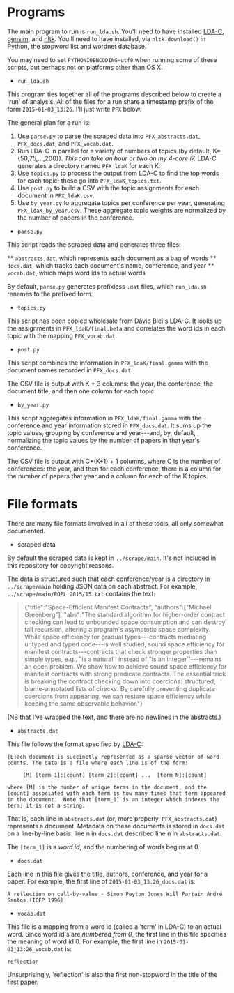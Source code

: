 # Programs

The main program to run is `run_lda.sh`. You'll need to have installed
[LDA-C](http://www.cs.princeton.edu/~blei/lda-c/index.html),
[gensim](https://radimrehurek.com/gensim/), and
[nltk](http://www.nltk.org/). You'll need to have installed, via
`nltk.download()` in Python, the stopword list and wordnet database.

You may need to set `PYTHONIOENCODING=utf8` when running some of these
scripts, but perhaps not on platforms other than OS X.

* `run_lda.sh`

This program ties together all of the programs described below to
create a 'run' of analysis. All of the files for a run share a
timestamp prefix of the form `2015-01-03_13:26`. I'll just write `PFX`
below.

The general plan for a run is:
  1. Use `parse.py` to parse the scraped data into
     `PFX_abstracts.dat`, `PFX_docs.dat`, and `PFX_vocab.dat`.
  2. Run LDA-C in parallel for a variety of numbers of topics (by
     default, K={50,75,...,200}). _This can take an hour or two
     on my 4-core i7._ LDA-C generates a directory named
     `PFX_ldaK` for each K.
  3. Use `topics.py` to process the output from LDA-C to find the
     top words for each topic; these go into `PFX_ldaK_topics.txt`.
  4. Use `post.py` to build a CSV with the topic assignments for
     each document in `PFX_ldaK.csv`.
  5. Use `by_year.py` to aggregate topics per conference per year,
     generating `PFX_ldaK_by_year.csv`. These aggregate topic
     weights are normalized by the number of papers in the
     conference.

* `parse.py`

This script reads the scraped data and generates three files:

  ** `abstracts.dat`, which represents each document as a bag of words
  ** `docs.dat`, which tracks each document's name, conference, and year
  ** `vocab.dat`, which maps word ids to actual words
  
By default, `parse.py` generates prefixless `.dat` files, which
`run_lda.sh` renames to the prefixed form.

* `topics.py`

This script has been copied wholesale from David Blei's LDA-C. It
looks up the assignments in `PFX_ldaK/final.beta` and correlates the
word ids in each topic with the mapping `PFX_vocab.dat`.

* `post.py`

This script combines the information in `PFX_ldaK/final.gamma` with
the document names recorded in `PFX_docs.dat`.

The CSV file is output with K + 3 columns: the year, the conference,
the document title, and then one column for each topic.

* `by_year.py`

This script aggregates information in `PFX_ldaK/final.gamma` with the
conference and year information stored in `PFX_docs.dat`. It sums up
the topic values, grouping by conference and year---and, by, default,
normalizing the topic values by the number of papers in that year's
conference.

The CSV file is output with C*(K+1) + 1 columns, where C is the number
of conferences: the year, and then for each conference, there is a
column for the number of papers that year and a column for each of the
K topics.

# File formats

There are many file formats involved in all of these tools, all only
somewhat documented.

* scraped data

By default the scraped data is kept in `../scrape/main`. It's not
included in this repository for copyright reasons.

The data is structured such that each conference/year is a directory
in `../scrape/main` holding JSON data on each abstract. For example,
`../scrape/main/POPL 2015/15.txt` contains the text:

>{"title":"Space-Efficient Manifest Contracts",
> "authors":["Michael Greenberg"],
> "abs":"The standard algorithm for higher-order contract checking can
>  lead to unbounded space consumption and can destroy tail recursion,
>  altering a program's asymptotic space complexity. While space
>  efficiency for gradual types---contracts mediating untyped and
>  typed code---is well studied, sound space efficiency for manifest
>  contracts---contracts that check stronger properties than simple
>  types, e.g., \"is a natural'' instead of \"is an
>  integer''---remains an open problem. We show how to achieve sound
>  space efficiency for manifest contracts with strong predicate
>  contracts. The essential trick is breaking the contract checking
>  down into coercions: structured, blame-annotated lists of
>  checks. By carefully preventing duplicate coercions from appearing,
>  we can restore space efficiency while keeping the same observable
>  behavior."}

(NB that I've wrapped the text, and there are no newlines in the abstracts.)

* `abstracts.dat`

This file follows the format specified by
[LDA-C](http://www.cs.princeton.edu/~blei/lda-c/readme.txt):

```
[E]ach document is succinctly represented as a sparse vector of word
counts. The data is a file where each line is of the form:

     [M] [term_1]:[count] [term_2]:[count] ...  [term_N]:[count]

where [M] is the number of unique terms in the document, and the
[count] associated with each term is how many times that term appeared
in the document.  Note that [term_1] is an integer which indexes the
term; it is not a string.
```

That is, each line in `abstracts.dat` (or, more properly,
`PFX_abstracts.dat`) represents a document. Metadata on these
documents is stored in `docs.dat` on a line-by-line basis: line n in
`docs.dat` described line n in `abstracts.dat`.

The `[term_1]` is a _word id_, and the numbering of words begins at 0.

* `docs.dat`

Each line in this file gives the title, authors, conference, and year
for a paper. For example, the first line of `2015-01-03_13:26_docs.dat` is:

```
A reflection on call-by-value - Simon Peyton Jones Will Partain André Santos (ICFP 1996)
```

* `vocab.dat`

This file is a mapping from a word id (called a 'term' in LDA-C) to an
actual word. Since word id's are _numbered from 0_, the first line in
this file specifies the meaning of word id 0. For example, the first
line in `2015-01-03_13:26_vocab.dat` is:

```
reflection
```

Unsurprisingly, 'reflection' is also the first non-stopword in the
title of the first paper.
